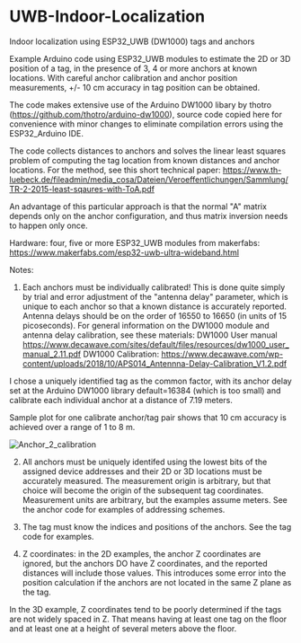 # UWB-Indoor-Localization
Indoor localization using ESP32_UWB (DW1000) tags and anchors

Example Arduino code using ESP32_UWB modules to estimate the 2D or 3D position of a tag, in the presence of 3, 4 or more anchors at known locations. With careful anchor calibration and anchor position measurements, +/- 10 cm accuracy in tag position can be obtained.

The code makes extensive use of the Arduino DW1000 libary by thotro (https://github.com/thotro/arduino-dw1000), source code copied here for convenience with
minor changes to eliminate compilation errors using the ESP32_Arduino IDE.

The code collects distances to anchors and solves the linear least squares problem of computing the tag location from known distances and anchor locations.
For the method, see this short technical paper: https://www.th-luebeck.de/fileadmin/media_cosa/Dateien/Veroeffentlichungen/Sammlung/TR-2-2015-least-sqaures-with-ToA.pdf

An advantage of this particular approach is that the normal "A" matrix depends only on the anchor configuration, and thus matrix inversion needs to happen only once.

Hardware: four, five or more ESP32_UWB modules from makerfabs:
https://www.makerfabs.com/esp32-uwb-ultra-wideband.html


Notes:  

1. Each anchors must be individually calibrated!  This is done quite simply by trial and error adjustment of the "antenna delay" parameter, which is unique to each anchor
so that a known distance is accurately reported. Antenna delays should be on the order of 16550 to 16650 (in units of 15 picoseconds).
For general information on the DW1000 module and antenna delay calibration, see these materials:
DW1000 User manual https://www.decawave.com/sites/default/files/resources/dw1000_user_manual_2.11.pdf
DW1000 Calibration: https://www.decawave.com/wp-content/uploads/2018/10/APS014_Antennna-Delay-Calibration_V1.2.pdf

I chose a uniquely identified tag as the common factor, with its anchor delay set at the Arduino DW1000 library default=16384 (which is too small) and 
calibrate each individual anchor at a distance of 7.19 meters. 

Sample plot for one calibrate anchor/tag pair shows that 10 cm accuracy is achieved over a range of 1 to 8 m.

![Anchor_2_calibration](https://user-images.githubusercontent.com/5509037/151675302-e3b7cb8b-c085-4a13-8b75-51dbb3f79a17.PNG)

2. All anchors must be uniquely identifed using the lowest bits of the assigned device addresses and their 2D or 3D locations must be accurately measured.
The measurement origin is arbitrary, but that choice will become the origin of the subsequent tag coordinates.  Measurement units are arbitrary, 
but the examples assume meters. See the anchor code for examples of addressing schemes.

3. The tag must know the indices and positions of the anchors. See the tag code for examples.

4. Z coordinates:  in the 2D examples, the anchor Z coordinates are ignored, but the anchors DO have Z coordinates, and the reported distances will
include those values. This introduces some error into the position calculation if the anchors are not located in the same Z plane as the tag.

In the 3D example, Z coordinates tend to be poorly determined if the tags are not widely spaced in Z. That means having at least one tag on the floor and 
at least one at a height of several meters above the floor.

